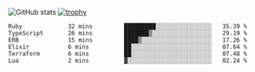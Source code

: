 ![GitHub stats](https://github-readme-stats.vercel.app/api?username=ksk001100&show_icons=true&theme=tokyonight)
[![trophy](https://github-profile-trophy.vercel.app/?username=ksk001100&theme=onedark)](https://github.com/ryo-ma/github-profile-trophy)

<!--START_SECTION:waka-->

```text
Ruby             32 mins         █████████░░░░░░░░░░░░░░░░   35.39 %
TypeScript       26 mins         ███████▒░░░░░░░░░░░░░░░░░   29.19 %
ERB              15 mins         ████▒░░░░░░░░░░░░░░░░░░░░   17.26 %
Elixir           6 mins          ██░░░░░░░░░░░░░░░░░░░░░░░   07.64 %
Terraform        6 mins          ██░░░░░░░░░░░░░░░░░░░░░░░   07.48 %
Lua              2 mins          ▓░░░░░░░░░░░░░░░░░░░░░░░░   02.24 %
```

<!--END_SECTION:waka-->
